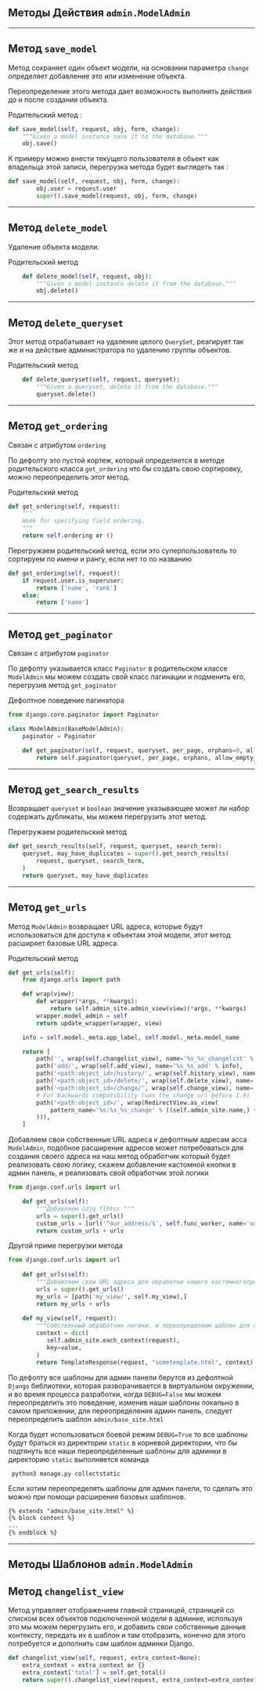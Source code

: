 Методы Действия `admin.ModelAdmin`
---
---
Метод `save_model`
---
Метод сохраняет один объект модели, на основании параметра `change` определяет
добавление это или изменение объекта.

Переопределение этого метода дает возможность выполнять действия до и после 
создания объекта. 

Родительский метод :
```python
def save_model(self, request, obj, form, change):
    """Given a model instance save it to the database."""
    obj.save()
```

К примеру можно внести текущего пользователя в обьект как владельца этой 
записи, перегрузка метода будет выглядеть так :

```python
def save_model(self, request, obj, form, change):
        obj.user = request.user
        super().save_model(request, obj, form, change)
```

---
Метод `delete_model`
---
Удаление объекта модели.

Родительский метод 
```python
    def delete_model(self, request, obj):
        """Given a model instance delete it from the database."""
        obj.delete()
```

---
Метод `delete_queryset`
---
Этот метод отрабатывает на удаление целого `QuerySet`, реагирует так же 
и на действие администратора по удалению группы объектов.

Родительский метод  
```python
    def delete_queryset(self, request, queryset):
        """Given a queryset, delete it from the database."""
        queryset.delete()
```

---
Метод `get_ordering`
---
Связан с атрибутом `ordering`

По дефолту это пустой кортеж, который определяется в методе родительского
класса `get_ordering` что бы создать свою сортировку, можно переопределить 
этот метод.

Родительский метод  
```python
def get_ordering(self, request):
    """
    Hook for specifying field ordering.
    """
    return self.ordering or ()
```

Перегружаем родительский метод, если это суперпользователь то сортируем по имени
и рангу, если нет то по названию
```python
def get_ordering(self, request):
    if request.user.is_superuser:
        return ['name', 'rank']
    else:
        return ['name']
```

---
Метод `get_paginator`
---
Связан с атрибутом `paginator`

По дефолту указывается класс `Paginator` в родительском классе `ModelAdmin`
мы можем создать свой класс пагинации и подменить его, перегрузив метод
`get_paginator`

Дефолтное поведение пагинатора
```python
from django.core.paginator import Paginator

class ModelAdmin(BaseModelAdmin):
    paginator = Paginator

    def get_paginator(self, request, queryset, per_page, orphans=0, allow_empty_first_page=True):
        return self.paginator(queryset, per_page, orphans, allow_empty_first_page)
```

---
Метод `get_search_results`
---
Возвращает `queryset` и `boolean` значение указывающее может ли набор 
содержать дубликаты, мы можем перегрузить этот метод.

Перегружаем родительский метод
```python
def get_search_results(self, request, queryset, search_term):
    queryset, may_have_duplicates = super().get_search_results(
        request, queryset, search_term,
    )
    return queryset, may_have_duplicates
```

---
Метод `get_urls`
---
Метод `ModelAdmin` возвращает URL адреса, которые будут использоваться для доступа к
объектам этой модели, этот метод расширяет базовые URL адреса.

Родительский метод
```python
def get_urls(self):
    from django.urls import path

    def wrap(view):
        def wrapper(*args, **kwargs):
            return self.admin_site.admin_view(view)(*args, **kwargs)
        wrapper.model_admin = self
        return update_wrapper(wrapper, view)

    info = self.model._meta.app_label, self.model._meta.model_name

    return [
        path('', wrap(self.changelist_view), name='%s_%s_changelist' % info),
        path('add/', wrap(self.add_view), name='%s_%s_add' % info),
        path('<path:object_id>/history/', wrap(self.history_view), name='%s_%s_history' % info),
        path('<path:object_id>/delete/', wrap(self.delete_view), name='%s_%s_delete' % info),
        path('<path:object_id>/change/', wrap(self.change_view), name='%s_%s_change' % info),
        # For backwards compatibility (was the change url before 1.9)
        path('<path:object_id>/', wrap(RedirectView.as_view(
            pattern_name='%s:%s_%s_change' % ((self.admin_site.name,) + info)
        ))),
    ]
```

Добавляем свои собственные URL адреса к дефолтным адресам асса `ModelAdmin`, подобное
расширение адресов может потребоваться для создания своего адреса на наш метод 
обработчик который будет реализовать свою логику, скажем добавление кастомной 
кнопки в админ панель, и реализовать свой обработчик этой логики
```python
from django.conf.urls import url

    def get_urls(self):
        """Добавляем cdjq flhtcc """
        urls = super().get_urls()
        custom_urls = [url('^our_address/$', self.func_worker, name='our_address'), ]
        return custom_urls + urls
```

Другой приме перегрузки метода
```python
from django.conf.urls import url
    
    def get_urls(self):
        """Добавляем свои URL адреса для обработки нашего кастомногопредставленияю."""
        urls = super().get_urls()
        my_urls = [path('my_view/', self.my_view),]
        return my_urls + urls
    
    def my_view(self, request):
        """Собственный обработчик логики, и переопределяем шаблон для отображения."""
        context = dict(
           self.admin_site.each_context(request),
           key=value,
        )
        return TemplateResponse(request, "sometemplate.html", context)
```

По дефолту все шаблоны для админ панели берутся из дефолтной `Django` библиотеки,
которая разворачивается в виртуальном окружении, и во время процесса разработки,
когда `DEBUG=False` мы можем переопределить это поведение, изменив наши шаблоны 
локально в самом приложении, для переопределения админ панель, следует 
переопределить шаблон `admin/base_site.html`

Когда будет использоваться боевой режим `DEBUG=True` то все шаблоны будут браться 
из директории `static` в корневой директории, что бы подтянуть все наши 
переопределенные шаблоны для админки в директорию `static` выполняется команда

     python3 manage.py collectstatic

Если хотим переопределять шаблоны для админ панели, то сделать это можно при
помощи расширения базовых шаблонов.

```html
{% extends "admin/base_site.html" %}
{% block content %}
...
{% endblock %}
```

---
Методы Шаблонов `admin.ModelAdmin`
---

Метод `changelist_view`
---

Метод управляет отображением главной страницей, страницей со списком всех 
объектов подключенной модели в админке, используя это мы можем перегрузить его,
и добавить свои собственные данные контексту, передать их в шаблон и там
отобразить, конечно для этого потребуется и дополнить сам шаблон админки Django.

```python
def changelist_view(self, request, extra_context=None):
    extra_context = extra_context or {}
    extra_context['total'] = self.get_total()
    return super().changelist_view(request, extra_context=extra_context)
```






